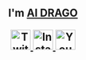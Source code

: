 
 <h2 align="center">
        I'm 
        <a href="https://bit.ly/AIDRAGO" >
          AI DRAGO
  </a>
   

<p align="center">
  <a href="https://twitter.com/krishujeniya" target="_blank">
    <img src="https://img.icons8.com/?size=512&id=phOKFKYpe00C&format=png&color=FCC419" alt="Twitter" height="40" width="40" />
  </a>
 
  <a href="https://instagram.com/krishujeniya" target="_blank">
    <img src="https://img.icons8.com/?size=512&id=32309&format=png&color=FCC419" alt="Instagram" height="40" width="40" />
  </a>
 
  <a href="https://www.youtube.com/c/@AIDRAGO." target="_blank">
    <img src="https://img.icons8.com/?size=512&id=37326&format=png&color=FCC419" alt="YouTube" height="40" width="40" />
  </a>
  
</p>
   </h2>
